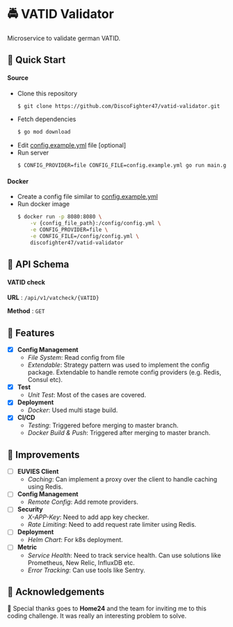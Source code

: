 # :oncoming_police_car: VATID Validator
Microservice to validate german VATID.

## :rocket: Quick Start

#### Source
* Clone this repository
    ```bash
    $ git clone https://github.com/DiscoFighter47/vatid-validator.git
    ```
* Fetch dependencies
    ```bash
    $ go mod download
    ```
* Edit [config.example.yml](config.example.yml) file [optional]
* Run server
    ```bash
    $ CONFIG_PROVIDER=file CONFIG_FILE=config.example.yml go run main.go
    ```

#### Docker
* Create a config file similar to [config.example.yml](config.example.yml)
* Run docker image
    ```bash
    $ docker run -p 8080:8080 \
        -v {config_file_path}:/config/config.yml \
        -e CONFIG_PROVIDER=file \
        -e CONFIG_FILE=/config/config.yml \
        discofighter47/vatid-validator
    ```

## :page_facing_up: API Schema

#### VATID check

**URL** : `/api/v1/vatcheck/{VATID}`

**Method** : `GET`

## :tada: Features

- [x] **Config Management**
    - *File System*: Read config from file
    - *Extendable*: Strategy pattern was used to implement the config package. Extendable to handle remote config providers (e.g. Redis, Consul etc).
- [x] **Test**
    - *Unit Test*: Most of the cases are covered.
- [x] **Deployment**
    - *Docker*: Used multi stage build.
- [X] **CI/CD**
    - *Testing*: Triggered before merging to master branch.
    - *Docker Build & Push*: Triggered after merging to master branch.

## :hammer: Improvements

- [ ] **EUVIES Client**
    - *Caching*: Can implement a proxy over the client to handle caching using Redis.
- [ ] **Config Management**
    - *Remote Config*: Add remote providers.
- [ ] **Security**
    - *X-APP-Key*: Need to add app key checker.
    - *Rate Limiting*: Need to add request rate limiter using Redis.
- [ ] **Deployment**
    - *Helm Chart*: For k8s deployment.
- [ ] **Metric**
    - *Service Health*: Need to track service health. Can use solutions like Prometheus, New Relic, InfluxDB etc.
    - *Error Tracking*: Can use tools like Sentry.

## :rose: Acknowledgements
:pray: Special thanks goes to **Home24** and the team for inviting me to this coding challenge. It was really an interesting problem to solve.